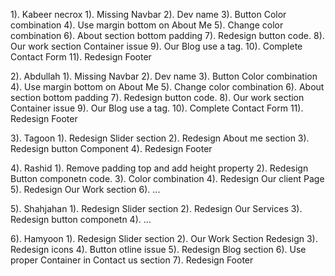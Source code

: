1). Kabeer necrox
    1). Missing Navbar
    2). Dev name
    3). Button Color combination
    4). Use margin bottom on About Me
    5). Change color combination
    6). About section bottom padding
    7). Redesign button code.
    8). Our work section Container issue
    9). Our Blog use a tag.
    10). Complete Contact Form
    11). Redesign Footer

2). Abdullah
    1). Missing Navbar
    2). Dev name
    3). Button Color combination
    4). Use margin bottom on About Me
    5). Change color combination
    6). About section bottom padding
    7). Redesign button code.
    8). Our work section Container issue
    9). Our Blog use a tag.
    10). Complete Contact Form
    11). Redesign Footer

3). Tagoon
    1). Redesign Slider section
    2). Redesign About me section
    3). Redesign button Component
    4). Redesign Footer

4). Rashid
    1). Remove padding top and add height property
    2). Redesign Button componetn code.
    3). Color combination
    4). Redesign Our client Page
    5). Redesign Our Work section
    6). ... 


5). Shahjahan
    1). Redesign Slider section
    2). Redesign Our Services
    3). Redesign button componetn
    4). ...

6). Hamyoon
   1). Redesign Slider section
   2). Our Work Section Redesign
   3). Redesign icons
   4). Button otline issue
   5). Redesign Blog section
   6). Use proper Container in Contact us section
   7). Redesign Footer
